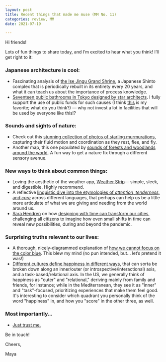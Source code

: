 ```yaml
---
layout: post
title: Recent things that made me muse (MM No. 11)
categories: review, MM
date: 2021-07-19

---
```


Hi friends!

Lots of fun things to share today, and I’m excited to hear what you think! I’ll get right to it:

### Japanese architecture is cool:

- Fascinating analysis of [the Ise Jingu Grand Shrine](https://theprepared.org/features-feed/ise-jingu-and-the-pyramid-of-enabling-technologies), a Japanese Shinto complex that is periodically rebuilt in its entirety every 20 years, and what it can teach us about the importance of process knowledge.
- [Seventeen public bathrooms in Tokyo designed by star architects](https://tokyotoilet.jp/en/). I fully support the use of public funds for such causes (I think [this](https://tokyotoilet.jp/en/nabesima_park/) is my favorite; what do you think?) — why not invest a lot in facilities that will be used by everyone like this!?

### Sounds and sights of nature:

- Check out this [stunning collection of photos of starling murmurations](https://www.biographic.com/starling-studded-skies/?utm_source=email&utm_medium=knowable-newsletter&utm_campaign=K_newsletter_2021_07_18), capturing their fluid motion and coordination as they rest, flee, and fly.
- Another map, this one populated by [sounds of forests and woodlands around the world](https://timberfestival.org.uk/soundsoftheforest-soundmap/). A fun way to get a nature fix through a different sensory avenue.

### New ways to think about common things:

- Loving the aesthetic of the weather app, [Weather Strip](https://apps.apple.com/us/app/weatherstrip/id1528594026)— simple, sleek, and digestible. Highly recommend.
- A reflective [linguistic dive into the etymologies of *attention*, *tenderness*, and *care*](https://www.are.na/blog/tenderness-shares-a-root-with-attention) across different languages, that perhaps can help us be a little more articulate of what we are giving and needing from the world around us.
- [Sara Hendren](http://sarahendren.com/about) on how [designing with time can transform our cities](https://www.nytimes.com/2021/07/16/opinion/cities-reopening-time.html), challenging all citizens to imagine how even small shifts in time can reveal new possibilities, during and beyond the pandemic.

### Surprising truths relevant to our lives:

- A thorough, nicely-diagrammed explanation of [how we cannot focus on the color blue](https://calebkruse.com/10-projects/seeing-blue/). This blew my mind (no pun intended, but… let’s pretend it was!)
- [Different cultures define happiness in different ways](https://www.theatlantic.com/family/archive/2021/07/happiest-country-definition/619441/), that can sorta be broken down along an inner/outer (or introspective/interactional) axis, and a task-based/relational axis. In the US, we generally think of happiness as "outer" and "relational," deriving mainly from family and friends, for instance; while in the Mediterranean, they see it as "inner" and "task"-focused, prioritizing experiences that make them feel good. It's interesting to consider which quadrant you personally think of the word "happiness" in, and how you "score" in the other three, as well.

### Most importantly…

- [Just trust me.](https://www.reuters.com/world/asia-pacific/south-korean-toilet-turns-excrement-into-power-digital-currency-2021-07-09/)

Be in touch!

Cheers,

Maya
